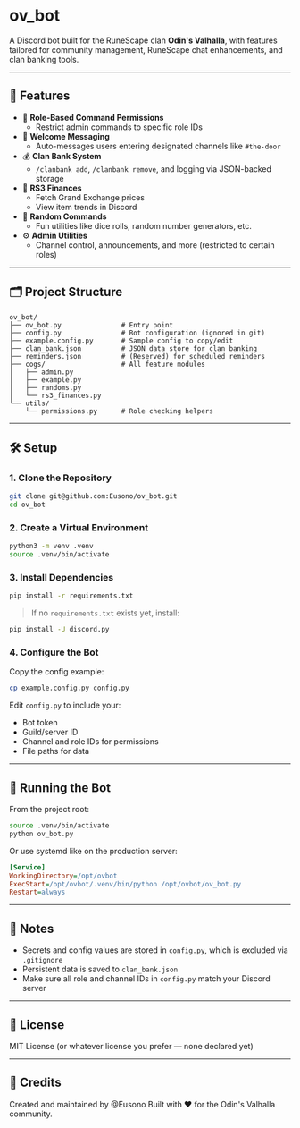 # ov_bot

A Discord bot built for the RuneScape clan **Odin's Valhalla**, with features tailored for community management, RuneScape chat enhancements, and clan banking tools.

---

## 🧠 Features

- 🔐 **Role-Based Command Permissions**
  - Restrict admin commands to specific role IDs
- 💬 **Welcome Messaging**
  - Auto-messages users entering designated channels like `#the-door`
- 💰 **Clan Bank System**
  - `/clanbank add`, `/clanbank remove`, and logging via JSON-backed storage
- 💸 **RS3 Finances**
  - Fetch Grand Exchange prices
  - View item trends in Discord
- 🔀 **Random Commands**
  - Fun utilities like dice rolls, random number generators, etc.
- ⚙️ **Admin Utilities**
  - Channel control, announcements, and more (restricted to certain roles)

---

## 🗂️ Project Structure

```
ov_bot/
├── ov_bot.py               # Entry point
├── config.py               # Bot configuration (ignored in git)
├── example.config.py       # Sample config to copy/edit
├── clan_bank.json          # JSON data store for clan banking
├── reminders.json          # (Reserved) for scheduled reminders
├── cogs/                   # All feature modules
│   ├── admin.py
│   ├── example.py
│   ├── randoms.py
│   └── rs3_finances.py
└── utils/
    └── permissions.py      # Role checking helpers
```

---

## 🛠️ Setup

### 1. Clone the Repository

```bash
git clone git@github.com:Eusono/ov_bot.git
cd ov_bot
```

### 2. Create a Virtual Environment

```bash
python3 -m venv .venv
source .venv/bin/activate
```

### 3. Install Dependencies

```bash
pip install -r requirements.txt
```

> If no `requirements.txt` exists yet, install:
```bash
pip install -U discord.py
```

### 4. Configure the Bot

Copy the config example:
```bash
cp example.config.py config.py
```

Edit `config.py` to include your:
- Bot token
- Guild/server ID
- Channel and role IDs for permissions
- File paths for data

---

## 🚀 Running the Bot

From the project root:

```bash
source .venv/bin/activate
python ov_bot.py
```

Or use systemd like on the production server:
```ini
[Service]
WorkingDirectory=/opt/ovbot
ExecStart=/opt/ovbot/.venv/bin/python /opt/ovbot/ov_bot.py
Restart=always
```

---

## 🧾 Notes

- Secrets and config values are stored in `config.py`, which is excluded via `.gitignore`
- Persistent data is saved to `clan_bank.json`
- Make sure all role and channel IDs in `config.py` match your Discord server

---

## 📜 License

MIT License (or whatever license you prefer — none declared yet)

---

## 🙌 Credits

Created and maintained by @Eusono
Built with ❤️ for the Odin's Valhalla community.
